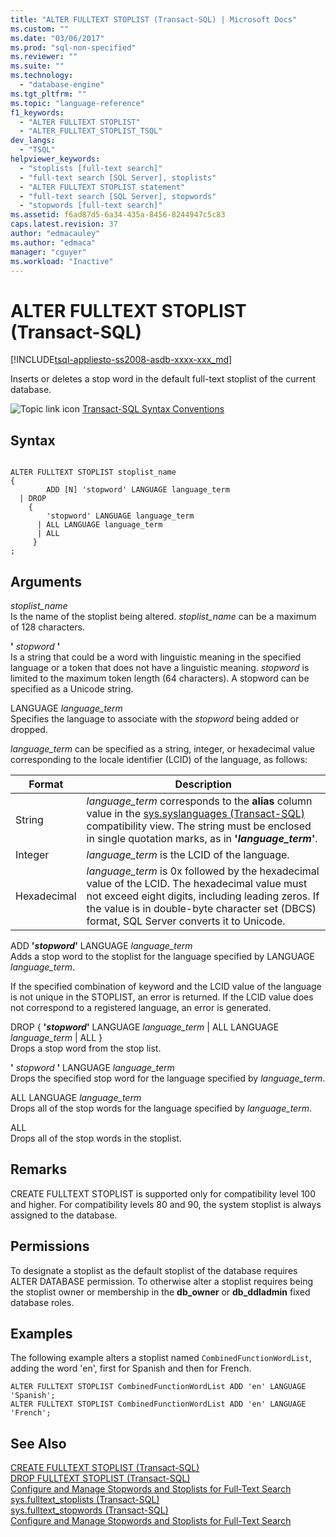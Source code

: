 ```yaml
---
title: "ALTER FULLTEXT STOPLIST (Transact-SQL) | Microsoft Docs"
ms.custom: ""
ms.date: "03/06/2017"
ms.prod: "sql-non-specified"
ms.reviewer: ""
ms.suite: ""
ms.technology: 
  - "database-engine"
ms.tgt_pltfrm: ""
ms.topic: "language-reference"
f1_keywords: 
  - "ALTER FULLTEXT STOPLIST"
  - "ALTER_FULLTEXT_STOPLIST_TSQL"
dev_langs: 
  - "TSQL"
helpviewer_keywords: 
  - "stoplists [full-text search]"
  - "full-text search [SQL Server], stoplists"
  - "ALTER FULLTEXT STOPLIST statement"
  - "full-text search [SQL Server], stopwords"
  - "stopwords [full-text search]"
ms.assetid: f6ad87d5-6a34-435a-8456-8244947c5c83
caps.latest.revision: 37
author: "edmacauley"
ms.author: "edmaca"
manager: "cguyer"
ms.workload: "Inactive"
---
```

# ALTER FULLTEXT STOPLIST (Transact-SQL)
[!INCLUDE[tsql-appliesto-ss2008-asdb-xxxx-xxx_md](../../includes/tsql-appliesto-ss2008-asdb-xxxx-xxx-md.md)]

  Inserts or deletes a stop word in the default full-text stoplist of the current database.  
  
 ![Topic link icon](../../database-engine/configure-windows/media/topic-link.gif "Topic link icon") [Transact-SQL Syntax Conventions](../../t-sql/language-elements/transact-sql-syntax-conventions-transact-sql.md)  
  
## Syntax  
  
```  
  
ALTER FULLTEXT STOPLIST stoplist_name  
{   
        ADD [N] 'stopword' LANGUAGE language_term    
  | DROP   
    {  
        'stopword' LANGUAGE language_term   
      | ALL LANGUAGE language_term   
      | ALL  
     }  
;  
```  
  
## Arguments  
 *stoplist_name*  
 Is the name of the stoplist being altered. *stoplist_name* can be a maximum of 128 characters.  
  
 **'** *stopword* **'**  
 Is a string that could be a word with linguistic meaning in the specified language or a token that does not have a linguistic meaning. *stopword* is limited to the maximum token length (64 characters). A stopword can be specified as a Unicode string.  
  
 LANGUAGE *language_term*  
 Specifies the language to associate with the *stopword* being added or dropped.  
  
 *language_term* can be specified as a string, integer, or hexadecimal value corresponding to the locale identifier (LCID) of the language, as follows:  
  
|Format|Description|  
|------------|-----------------|  
|String|*language_term* corresponds to the **alias** column value in the [sys.syslanguages (Transact-SQL)](../../relational-databases/system-compatibility-views/sys-syslanguages-transact-sql.md) compatibility view. The string must be enclosed in single quotation marks, as in **'***language_term***'**.|  
|Integer|*language_term* is the LCID of the language.|  
|Hexadecimal|*language_term* is 0x followed by the hexadecimal value of the LCID. The hexadecimal value must not exceed eight digits, including leading zeros. If the value is in double-byte character set (DBCS) format, SQL Server converts it to Unicode.|  
  
 ADD **'***stopword***'** LANGUAGE *language_term*  
 Adds a stop word to the stoplist for the language specified by LANGUAGE *language_term*.  
  
 If the specified combination of keyword and the LCID value of the language is not unique in the STOPLIST, an error is returned.  If the LCID value does not correspond to a registered language, an error is generated.  
  
 DROP { **'***stopword***'** LANGUAGE *language_term* | ALL LANGUAGE *language_term* | ALL }  
 Drops a stop word from the stop list.  
  
 **'** *stopword* **'** LANGUAGE *language_term*  
 Drops the specified stop word for the language specified by *language_term*.  
  
 ALL LANGUAGE *language_term*  
 Drops all of the stop words for the language specified by *language_term*.  
  
 ALL  
 Drops all of the stop words in the stoplist.  
  
## Remarks  
 CREATE FULLTEXT STOPLIST is supported only for compatibility level 100 and higher. For compatibility levels 80 and 90, the system stoplist is always assigned to the database.  
  
## Permissions  
 To designate a stoplist as the default stoplist of the database requires ALTER DATABASE permission. To otherwise alter a stoplist requires being the stoplist owner or membership in the **db_owner** or **db_ddladmin** fixed database roles.  
  
## Examples  
 The following example alters a stoplist named `CombinedFunctionWordList`, adding the word 'en', first for Spanish and then for French.  
  
```  
ALTER FULLTEXT STOPLIST CombinedFunctionWordList ADD 'en' LANGUAGE 'Spanish';  
ALTER FULLTEXT STOPLIST CombinedFunctionWordList ADD 'en' LANGUAGE 'French';  
```  
  
## See Also  
 [CREATE FULLTEXT STOPLIST &#40;Transact-SQL&#41;](../../t-sql/statements/create-fulltext-stoplist-transact-sql.md)   
 [DROP FULLTEXT STOPLIST &#40;Transact-SQL&#41;](../../t-sql/statements/drop-fulltext-stoplist-transact-sql.md)   
 [Configure and Manage Stopwords and Stoplists for Full-Text Search](../../relational-databases/search/configure-and-manage-stopwords-and-stoplists-for-full-text-search.md)   
 [sys.fulltext_stoplists &#40;Transact-SQL&#41;](../../relational-databases/system-catalog-views/sys-fulltext-stoplists-transact-sql.md)   
 [sys.fulltext_stopwords &#40;Transact-SQL&#41;](../../relational-databases/system-catalog-views/sys-fulltext-stopwords-transact-sql.md)   
 [Configure and Manage Stopwords and Stoplists for Full-Text Search](../../relational-databases/search/configure-and-manage-stopwords-and-stoplists-for-full-text-search.md)  
  
  
